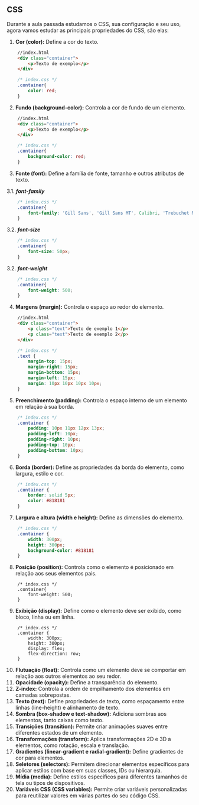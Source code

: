 ## CSS
Durante a aula passada estudamos o CSS, sua configuração e seu uso, agora vamos estudar as principais propriedades do CSS, são elas:

1. **Cor (color):** Define a cor do texto.
``` HTML
    //index.html
    <div class="container">
        <p>Texto de exemplo</p>
    </div>
```
``` CSS
    /* index.css */
    .container{
        color: red;
    }
```
2. **Fundo (background-color):** Controla a cor de fundo de um elemento.
``` HTML
    //index.html
    <div class="container">
        <p>Texto de exemplo</p>
    </div>
```
``` CSS
    /* index.css */
    .container{
        background-color: red;
    }
```
3. **Fonte (font):** Define a família de fonte, tamanho e outros atributos de texto.

3.1. ***font-family*** 
``` CSS
    /* index.css */
    .container{
        font-family: 'Gill Sans', 'Gill Sans MT', Calibri, 'Trebuchet MS', sans-serif
    }
```
3.2. ***font-size*** 
``` CSS
    /* index.css */
    .container{
        font-size: 50px;
    }
```
3.2. ***font-weight*** 
``` CSS
    /* index.css */
    .container{
        font-weight: 500;
    }
```

4. **Margens (margin):** Controla o espaço ao redor do elemento.
``` HTML
    //index.html
    <div class="container">
        <p class="text">Texto de exemplo 1</p>
        <p class="text">Texto de exemplo 2</p>
    </div>
```
``` CSS
    /* index.css */
    .text {
        margin-top: 15px;
        margin-right: 15px;
        margin-bottom: 15px;
        margin-left: 15px;
        margin: 10px 10px 10px 10px;
    }
```
5. **Preenchimento (padding):** Controla o espaço interno de um elemento em relação à sua borda.
``` CSS
    /* index.css */
    .container {
        padding: 10px 11px 12px 13px;
        padding-left: 10px;
        padding-right: 10px;
        padding-top: 10px;
        padding-bottom: 10px;
    }
```
6. **Borda (border):** Define as propriedades da borda do elemento, como largura, estilo e cor.
``` CSS
    /* index.css */
    .container {
        border: solid 5px;
        color: #818181
    }
```
7. **Largura e altura (width e height):** Define as dimensões do elemento.
``` CSS
    /* index.css */
    .container {
        width: 300px;
        height: 300px;
        background-color: #818181
    }

```
8. **Posição (position):** Controla como o elemento é posicionado em relação aos seus elementos pais.
```
    /* index.css */
    .container{
        font-weight: 500;
    }
```
9. **Exibição (display):** Define como o elemento deve ser exibido, como bloco, linha ou em linha.
```
    /* index.css */
    .container {
        width: 300px;
        height: 300px;
        display: flex;
        flex-direction: row;
    }
```
10. **Flutuação (float):** Controla como um elemento deve se comportar em relação aos outros elementos ao seu redor.
11. **Opacidade (opacity):** Define a transparência do elemento.
12. **Z-index:** Controla a ordem de empilhamento dos elementos em camadas sobrepostas.
13. **Texto (text):** Define propriedades de texto, como espaçamento entre linhas (line-height) e alinhamento de texto.
14. **Sombra (box-shadow e text-shadow):** Adiciona sombras aos elementos, tanto caixas como texto.
15. **Transições (transition):** Permite criar animações suaves entre diferentes estados de um elemento.
16. **Transformações (transform):** Aplica transformações 2D e 3D a elementos, como rotação, escala e translação.
17. **Gradientes (linear-gradient e radial-gradient):** Define gradientes de cor para elementos.
18. **Seletores (selectors):** Permitem direcionar elementos específicos para aplicar estilos com base em suas classes, IDs ou hierarquia.
19. **Mídia (media):** Define estilos específicos para diferentes tamanhos de tela ou tipos de dispositivos.
20. **Variáveis CSS (CSS variables):** Permite criar variáveis personalizadas para reutilizar valores em várias partes do seu código CSS.
